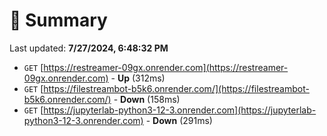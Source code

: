 # 📖 Summary
Last updated: **7/27/2024, 6:48:32 PM**

- `GET` [https://restreamer-09gx.onrender.com](https://restreamer-09gx.onrender.com) - **Up** (312ms)
- `GET` [https://filestreambot-b5k6.onrender.com/](https://filestreambot-b5k6.onrender.com/) - **Down** (158ms)
- `GET` [https://jupyterlab-python3-12-3.onrender.com](https://jupyterlab-python3-12-3.onrender.com) - **Down** (291ms)

